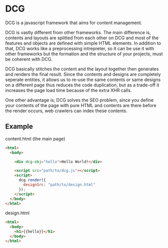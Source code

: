 # DCG
DCG is a javascript framework that aims for content management.

DCG is vastly different from other frameworks. The main difference is, contents and layouts are splitted from each other on DCG and most of the features and objects are defined with simple HTML elements. In addition to that, DCG works like a preprocessing intrepreter, so it can be use it with other frameworks but the formation and the structure of your projects, must be coherent with DCG.

DCG basically stitches the content and the layout together then generates and renders the final result. Since the contents and designs are completely seperate entities, it allows us to re-use the same contents or same designs on a different page thus reduces the code duplication, but as a trade-off it increases the page load time because of the extra XHR calls.

One other advantage is; DCG solves the SEO problem, since you define your contents of the page with pure HTML and contents are there before the render occurs, web crawlers can index these contents.

## Example
content.html (the main page)
```html
<html>
  <body>

    <div dcg-obj="hello">Hello World!</div>

    <script src="path/to/dcg.js"></script>
    <script>
      dcg.render({
        designSrc: "path/to/design.html"
      });
    </script>
  </body>
</html>
```

design.html
```html
<html>
  <body>
    <h1>{{hello}}</h1>
  </body>
</html>
```
